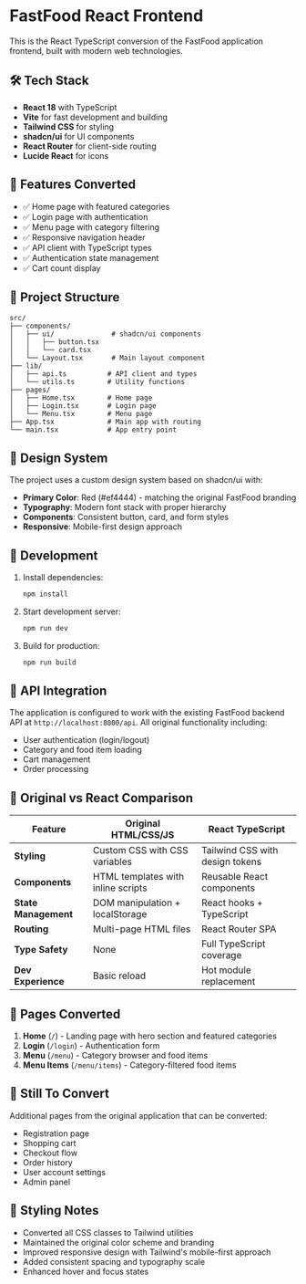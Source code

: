 # FastFood React Frontend

This is the React TypeScript conversion of the FastFood application frontend, built with modern web technologies.

## 🛠 Tech Stack

- **React 18** with TypeScript
- **Vite** for fast development and building
- **Tailwind CSS** for styling
- **shadcn/ui** for UI components
- **React Router** for client-side routing
- **Lucide React** for icons

## 🚀 Features Converted

- ✅ Home page with featured categories
- ✅ Login page with authentication
- ✅ Menu page with category filtering
- ✅ Responsive navigation header
- ✅ API client with TypeScript types
- ✅ Authentication state management
- ✅ Cart count display

## 📁 Project Structure

```
src/
├── components/
│   ├── ui/              # shadcn/ui components
│   │   ├── button.tsx
│   │   └── card.tsx
│   └── Layout.tsx       # Main layout component
├── lib/
│   ├── api.ts          # API client and types
│   └── utils.ts        # Utility functions
├── pages/
│   ├── Home.tsx        # Home page
│   ├── Login.tsx       # Login page
│   └── Menu.tsx        # Menu page
├── App.tsx             # Main app with routing
└── main.tsx            # App entry point
```

## 🎨 Design System

The project uses a custom design system based on shadcn/ui with:
- **Primary Color**: Red (#ef4444) - matching the original FastFood branding
- **Typography**: Modern font stack with proper hierarchy
- **Components**: Consistent button, card, and form styles
- **Responsive**: Mobile-first design approach

## 🔧 Development

1. Install dependencies:
   ```bash
   npm install
   ```

2. Start development server:
   ```bash
   npm run dev
   ```

3. Build for production:
   ```bash
   npm run build
   ```

## 🔗 API Integration

The application is configured to work with the existing FastFood backend API at `http://localhost:8000/api`. All original functionality including:

- User authentication (login/logout)
- Category and food item loading
- Cart management
- Order processing

## 🎯 Original vs React Comparison

| Feature | Original HTML/CSS/JS | React TypeScript |
|---------|---------------------|------------------|
| **Styling** | Custom CSS with CSS variables | Tailwind CSS with design tokens |
| **Components** | HTML templates with inline scripts | Reusable React components |
| **State Management** | DOM manipulation + localStorage | React hooks + TypeScript |
| **Routing** | Multi-page HTML files | React Router SPA |
| **Type Safety** | None | Full TypeScript coverage |
| **Dev Experience** | Basic reload | Hot module replacement |

## 📱 Pages Converted

1. **Home** (`/`) - Landing page with hero section and featured categories
2. **Login** (`/login`) - Authentication form
3. **Menu** (`/menu`) - Category browser and food items
4. **Menu Items** (`/menu/items`) - Category-filtered food items

## 🔄 Still To Convert

Additional pages from the original application that can be converted:
- Registration page
- Shopping cart
- Checkout flow
- Order history
- User account settings
- Admin panel

## 🎨 Styling Notes

- Converted all CSS classes to Tailwind utilities
- Maintained the original color scheme and branding
- Improved responsive design with Tailwind's mobile-first approach
- Added consistent spacing and typography scale
- Enhanced hover and focus states
